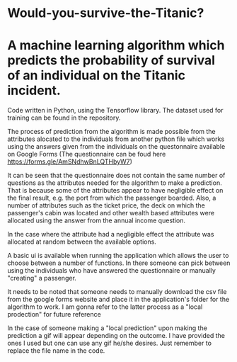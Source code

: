 # Would-you-survive-the-Titanic?

A machine learning algorithm which predicts the probability of survival of an individual on the Titanic incident.
===========================================================================================================================================

Code written in Python, using the Tensorflow library. The dataset used for training can be found in the repository.

The process of prediction from the algorithm is made possible from the attributes alocated to the individuals from another python file which works using the answers given from the individuals on the questonnaire available on Google Forms
(The questionnaire can be foud here https://forms.gle/AmSNdhwBnLQTHbyW7)

It can be seen that the questionnaire does not contain the same number of questions as the attributes needed for the algorithm to make a prediction. That is because some of the attributes appear to have negligible effect on the final result, e.g. the port from which the passenger boarded. Also, a number of attributes such as the ticket price, the deck on which the passenger's cabin was located and other wealth based attributes were allocated using the answer from the annual income question.

In the case where the attribute had a negligible effect the attribute was allocated at random between the available options.

Α basic ui is available when running the application which allows the user to choose between a number of functions. In there someone can pick between using the individuals who have answered the questionnaire or manually "creating" a passenger.

It needs to be noted that someone needs to manually download the csv file from the google forms website and place it in the application's folder for the algorithm to work. I am gonna refer to the latter process as a "local prodection" for future reference

In the case of someone making a "local prediction" upon making the prediction a gif will appear depending on the outcome. I have provided the ones I used but one can use any gif he/she desires. Just remember to replace the file name in the code.
